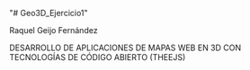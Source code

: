 "# Geo3D_Ejercicio1" 

Raquel Geijo Fernández

DESARROLLO DE APLICACIONES DE MAPAS WEB EN 3D CON TECNOLOGÍAS DE CÓDIGO ABIERTO (THEEJS)